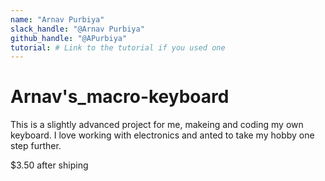 ```yaml
---
name: "Arnav Purbiya"
slack_handle: "@Arnav Purbiya"
github_handle: "@APurbiya"
tutorial: # Link to the tutorial if you used one
---
```


# Arnav's_macro-keyboard

This is a slightly advanced project for me, makeing and coding my own keyboard. I love working with electronics and anted to take my hobby one step further.

$3.50 after shiping
